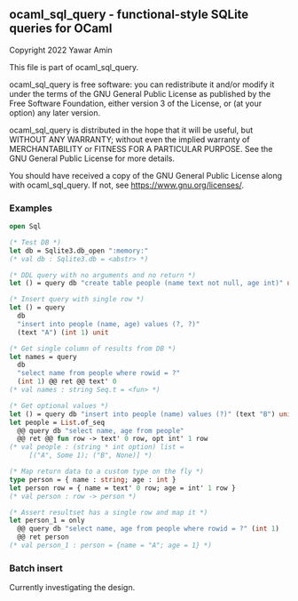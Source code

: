 ## ocaml_sql_query - functional-style SQLite queries for OCaml

Copyright 2022 Yawar Amin

This file is part of ocaml_sql_query.

ocaml_sql_query is free software: you can redistribute it and/or modify it under
the terms of the GNU General Public License as published by the Free Software
Foundation, either version 3 of the License, or (at your option) any later
version.

ocaml_sql_query is distributed in the hope that it will be useful, but WITHOUT
ANY WARRANTY; without even the implied warranty of MERCHANTABILITY or FITNESS
FOR A PARTICULAR PURPOSE. See the GNU General Public License for more details.

You should have received a copy of the GNU General Public License along with
ocaml_sql_query. If not, see <https://www.gnu.org/licenses/>.

### Examples

```ocaml
open Sql

(* Test DB *)
let db = Sqlite3.db_open ":memory:"
(* val db : Sqlite3.db = <abstr> *)

(* DDL query with no arguments and no return *)
let () = query db "create table people (name text not null, age int)" unit

(* Insert query with single row *)
let () = query
  db
  "insert into people (name, age) values (?, ?)"
  (text "A") (int 1) unit

(* Get single column of results from DB *)
let names = query
  db
  "select name from people where rowid = ?"
  (int 1) @@ ret @@ text' 0
(* val names : string Seq.t = <fun> *)

(* Get optional values *)
let () = query db "insert into people (name) values (?)" (text "B") unit
let people = List.of_seq
  @@ query db "select name, age from people"
  @@ ret @@ fun row -> text' 0 row, opt int' 1 row
(* val people : (string * int option) list =
     [("A", Some 1); ("B", None)] *)

(* Map return data to a custom type on the fly *)
type person = { name : string; age : int }
let person row = { name = text' 0 row; age = int' 1 row }
(* val person : row -> person *)

(* Assert resultset has a single row and map it *)
let person_1 = only
  @@ query db "select name, age from people where rowid = ?" (int 1)
  @@ ret person
(* val person_1 : person = {name = "A"; age = 1} *)
```

### Batch insert

Currently investigating the design.
